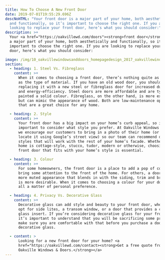 ```yaml
---
title: How To Choose A New Front Door
date: 2019-07-01T19:55:29.696Z
descNoHTML: "Your front door is a major part of your home, both aesthetically
  and functionally, so it’s important to choose the right one. If you are
  looking to replace your front door, here’s what you should consider:"
description: >+
  Your <a href="https://oakvillewd.com/doors"><strong>front door</strong></a> is
  a major part of your home, both aesthetically and functionally, so it’s
  important to choose the right one. If you are looking to replace your front
  door, here’s what you should consider:

image: /img/10_oakvillewindowsanddoors_homepagedesign_2017_oakvillewindowsanddoors_homepagedesign_2017.jpg
section:
  - heading: 1. Steel Vs. Fibreglass
    content: >+
      When it comes to choosing a front door, there’s nothing quite as important
      as the type of material. If you have an old wood door, you should consider
      replacing it with a new steel or fibreglass door for increased durability
      and energy-efficiency. Steel doors are more affordable and are typically
      painted a solid colour. Fibreglass, on the other hand, is more expensive
      but can mimic the appearance of wood. Both are low-maintenance options
      that are a great choice for any home.

  - heading: 2. Style
    content: >+
      Your front door has a big impact on your home’s curb appeal, so it’s
      important to consider what style you prefer. At Oakville Windows & Doors,
      we encourage our customers to bring in a photo of their home (or we can
      locate it using Google’s street view) so our team can recommend door
      styles that will work with the rest of your home’s facade. Whether your
      home is cottage-style, stucco, tudor, modern or otherwise, choosing a
      front door that fits with your home’s style is essential.

  - heading: 3. Colour
    content: >+
      For some homeowners, the front door is a place to add a pop of colour and
      bring some attention to the front of the home. For others, a door with a
      more muted appearance that blends in with the siding, trim and brickwork
      is more desirable. When it comes to choosing a colour for your door, it is
      all a matter of personal preference.

  - heading: 4. Privacy Vs. Decorative Glass
    content: >+
      Decorative glass can add style and beauty to your front door, whether you
      opt for side lites, a transom window, or a door that provides a central
      glass insert. If you’re considering decorative glass for your front door,
      it’s important to understand that you will be sacrificing some privacy, so
      make sure you are comfortable with that before you purchase a door with
      decorative glass.

  - content: >
      Looking for a new front door for your home? <a
      href="https://oakvillewd.com/contact><strong>Get a free quote from
      Oakville Windows & Doors.</strong></a>
---
```


